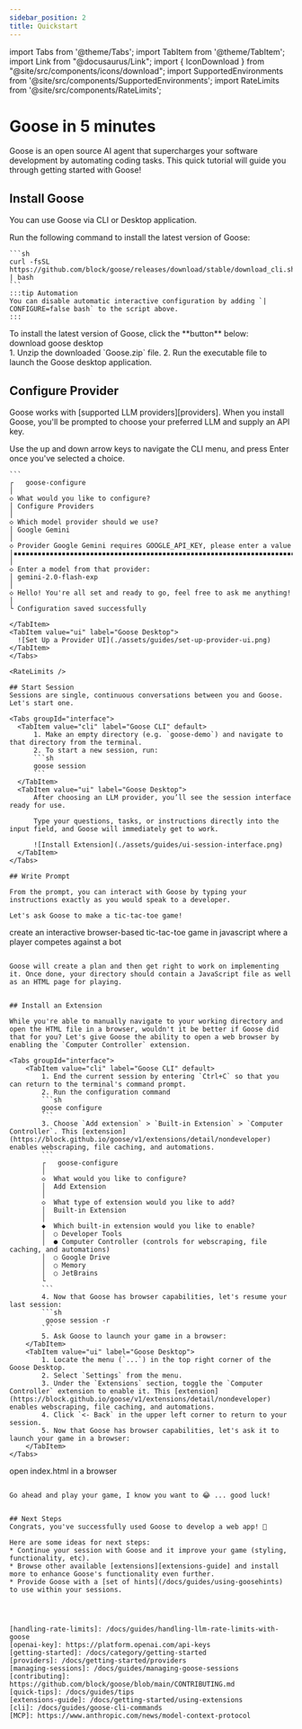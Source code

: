 ```yaml
---
sidebar_position: 2
title: Quickstart
---
```

import Tabs from '@theme/Tabs';
import TabItem from '@theme/TabItem';
import Link from "@docusaurus/Link";
import { IconDownload } from "@site/src/components/icons/download";
import SupportedEnvironments from '@site/src/components/SupportedEnvironments';
import RateLimits from '@site/src/components/RateLimits';

# Goose in 5 minutes

<SupportedEnvironments />


Goose is an open source AI agent that supercharges your software development by automating coding tasks. This quick tutorial will guide you through getting started with Goose!


## Install Goose

You can use Goose via CLI or Desktop application.

<Tabs groupId="interface">
  <TabItem value="cli" label="Goose CLI" default>
    Run the following command to install the latest version of Goose:

    ```sh
    curl -fsSL https://github.com/block/goose/releases/download/stable/download_cli.sh | bash
    ```
    :::tip Automation
    You can disable automatic interactive configuration by adding `| CONFIGURE=false bash` to the script above.
    :::
  </TabItem>
  <TabItem value="ui" label="Goose Desktop">
    To install the latest version of Goose, click the **button** below:
    <div className="pill-button">
      <Link
        className="button button--primary button--lg"
        to="https://github.com/block/goose/releases/download/stable/Goose.zip"
      >
        <IconDownload />
        download goose desktop
      </Link>
    </div>
    <div style={{ marginTop: '1rem' }}>
      1. Unzip the downloaded `Goose.zip` file.
      2. Run the executable file to launch the Goose desktop application.
    </div>
  </TabItem>
</Tabs>

## Configure Provider

Goose works with [supported LLM providers][providers]. When you install Goose, you'll be prompted to choose your preferred LLM and supply an API key.

<Tabs groupId="interface">
  <TabItem value="cli" label="Goose CLI" default>
    Use the up and down arrow keys to navigate the CLI menu, and press Enter once you've selected a choice.

    ```
    ┌   goose-configure
    │
    ◇ What would you like to configure?
    │ Configure Providers
    │
    ◇ Which model provider should we use?
    │ Google Gemini
    │
    ◇ Provider Google Gemini requires GOOGLE_API_KEY, please enter a value
    │▪▪▪▪▪▪▪▪▪▪▪▪▪▪▪▪▪▪▪▪▪▪▪▪▪▪▪▪▪▪▪▪▪▪▪▪▪▪▪▪▪▪▪▪▪▪▪▪▪▪▪▪▪▪▪▪▪▪▪▪▪▪▪▪▪▪▪▪▪▪▪▪▪▪▪▪▪
    │
    ◇ Enter a model from that provider:
    │ gemini-2.0-flash-exp
    │
    ◇ Hello! You're all set and ready to go, feel free to ask me anything!
    │
    └ Configuration saved successfully
  ```
  </TabItem>
  <TabItem value="ui" label="Goose Desktop">
    ![Set Up a Provider UI](./assets/guides/set-up-provider-ui.png)
  </TabItem>
</Tabs>

<RateLimits />

## Start Session
Sessions are single, continuous conversations between you and Goose. Let's start one.

<Tabs groupId="interface">
    <TabItem value="cli" label="Goose CLI" default>
        1. Make an empty directory (e.g. `goose-demo`) and navigate to that directory from the terminal.
        2. To start a new session, run:
        ```sh
        goose session
        ```
    </TabItem>
    <TabItem value="ui" label="Goose Desktop">
        After choosing an LLM provider, you’ll see the session interface ready for use.

        Type your questions, tasks, or instructions directly into the input field, and Goose will immediately get to work.

        ![Install Extension](./assets/guides/ui-session-interface.png)
    </TabItem>
</Tabs>

## Write Prompt

From the prompt, you can interact with Goose by typing your instructions exactly as you would speak to a developer.

Let's ask Goose to make a tic-tac-toe game!

```
create an interactive browser-based tic-tac-toe game in javascript where a player competes against a bot
```

Goose will create a plan and then get right to work on implementing it. Once done, your directory should contain a JavaScript file as well as an HTML page for playing.


## Install an Extension

While you're able to manually navigate to your working directory and open the HTML file in a browser, wouldn't it be better if Goose did that for you? Let's give Goose the ability to open a web browser by enabling the `Computer Controller` extension.

<Tabs groupId="interface">
    <TabItem value="cli" label="Goose CLI" default>
        1. End the current session by entering `Ctrl+C` so that you can return to the terminal's command prompt.
        2. Run the configuration command
        ```sh
        goose configure
        ```
        3. Choose `Add extension` > `Built-in Extension` > `Computer Controller`. This [extension](https://block.github.io/goose/v1/extensions/detail/nondeveloper) enables webscraping, file caching, and automations.
        ```
        ┌   goose-configure
        │
        ◇  What would you like to configure?
        │  Add Extension
        │
        ◇  What type of extension would you like to add?
        │  Built-in Extension
        │
        ◆  Which built-in extension would you like to enable?
        │  ○ Developer Tools
        │  ● Computer Controller (controls for webscraping, file caching, and automations)
        │  ○ Google Drive
        │  ○ Memory
        │  ○ JetBrains
        └
        ```
        4. Now that Goose has browser capabilities, let's resume your last session:
        ```sh
         goose session -r
        ```
        5. Ask Goose to launch your game in a browser:
    </TabItem>
    <TabItem value="ui" label="Goose Desktop">
        1. Locate the menu (`...`) in the top right corner of the Goose Desktop.
        2. Select `Settings` from the menu.
        3. Under the `Extensions` section, toggle the `Computer Controller` extension to enable it. This [extension](https://block.github.io/goose/v1/extensions/detail/nondeveloper) enables webscraping, file caching, and automations.
        4. Click `<- Back` in the upper left corner to return to your session.
        5. Now that Goose has browser capabilities, let's ask it to launch your game in a browser:
    </TabItem>
</Tabs>

```
open index.html in a browser
```

Go ahead and play your game, I know you want to 😂 ... good luck!


## Next Steps
Congrats, you've successfully used Goose to develop a web app! 🎉

Here are some ideas for next steps:
* Continue your session with Goose and it improve your game (styling, functionality, etc).
* Browse other available [extensions][extensions-guide] and install more to enhance Goose's functionality even further.
* Provide Goose with a [set of hints](/docs/guides/using-goosehints) to use within your sessions.




[handling-rate-limits]: /docs/guides/handling-llm-rate-limits-with-goose
[openai-key]: https://platform.openai.com/api-keys
[getting-started]: /docs/category/getting-started
[providers]: /docs/getting-started/providers
[managing-sessions]: /docs/guides/managing-goose-sessions
[contributing]: https://github.com/block/goose/blob/main/CONTRIBUTING.md
[quick-tips]: /docs/guides/tips
[extensions-guide]: /docs/getting-started/using-extensions
[cli]: /docs/guides/goose-cli-commands
[MCP]: https://www.anthropic.com/news/model-context-protocol
